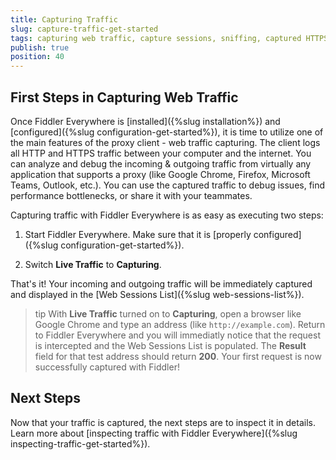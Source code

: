 ```yaml
---
title: Capturing Traffic
slug: capture-traffic-get-started
tags: capturing web traffic, capture sessions, sniffing, captured HTTPS, Fiddler Web Sessions List
publish: true
position: 40
---
```


## First Steps in Capturing Web Traffic

Once Fiddler Everywhere is [installed]({%slug installation%}) and [configured]({%slug configuration-get-started%}), it is time to utilize one of the main features of the proxy client - web traffic capturing. The client logs all HTTP and HTTPS traffic between your computer and the internet. You can analyze and debug the incoming & outgoing traffic from virtually any application that supports a proxy (like Google Chrome, Firefox, Microsoft Teams, Outlook, etc.). You can use the captured traffic to debug issues, find performance bottlenecks, or share it with your teammates.

Capturing traffic with Fiddler Everywhere is as easy as executing two steps:

1. Start Fiddler Everywhere. Make sure that it is [properly configured]({%slug configuration-get-started%}).

2. Switch **Live Traffic** to **Capturing**. 

That's it! Your incoming and outgoing traffic will be immediately captured and displayed in the [Web Sessions List]({%slug web-sessions-list%}).

>tip With **Live Traffic** turned on to **Capturing**, open a browser like Google Chrome and type an address (like `http://example.com`). Return to Fiddler Everywhere and you will immediatly notice that the request is intercepted and the Web Sessions List is populated. The **Result** field for that test address should return **200**. Your first request is now successfully captured with Fiddler!

## Next Steps

Now that your traffic is captured, the next steps are to inspect it in details. Learn more about [inspecting traffic with Fiddler Everywhere]({%slug inspecting-traffic-get-started%}).
